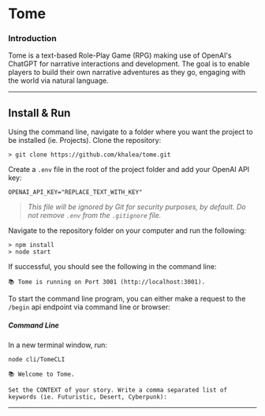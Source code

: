 # Tome

### Introduction

Tome is a text-based Role-Play Game (RPG) making use of OpenAI's ChatGPT for narrative interactions and development. The goal is to enable players to build their own narrative adventures as they go, engaging with the world via natural language.

---

## Install & Run

Using the command line, navigate to a folder where you want the project to be installed (ie. Projects). Clone the repository:

`> git clone https://github.com/khalea/tome.git`

Create a `.env` file in the root of the project folder and add your OpenAI API key:

`OPENAI_API_KEY="REPLACE_TEXT_WITH_KEY"`

> _This file will be ignored by Git for security purposes, by default. Do not remove `.env` from the `.gitignore` file._

Navigate to the repository folder on your computer and run the following:

```
> npm install
> node start
```

If successful, you should see the following in the command line:

`📚 Tome is running on Port 3001 (http://localhost:3001).`

To start the command line program, you can either make a request to the `/begin` api endpoint via command line or browser:

##### Command Line

In a new terminal window, run:

`node cli/TomeCLI`

```
📚 Welcome to Tome.

Set the CONTEXT of your story. Write a comma separated list of keywords (ie. Futuristic, Desert, Cyberpunk):
```

---
